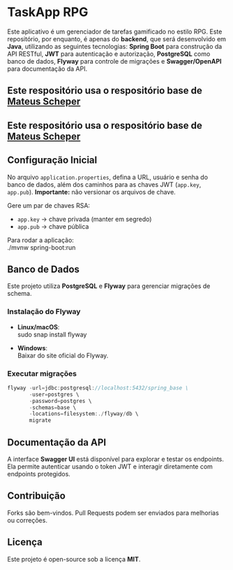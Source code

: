# TaskApp RPG

Este aplicativo é um gerenciador de tarefas gamificado no estilo RPG. Este repositório, por enquanto, é apenas do **backend**, que será desenvolvido em **Java**, utilizando as seguintes tecnologias: **Spring Boot** para construção da API RESTful, **JWT** para autenticação e autorização, **PostgreSQL** como banco de dados, **Flyway** para controle de migrações e **Swagger/OpenAPI** para documentação da API. 

## Este respositório usa o respositório base de [Mateus Scheper](https://github.com/mateusscheper/spring-base)

## Este respositório usa o respositório base de [Mateus Scheper](https://github.com/mateusscheper/spring-base)

## Configuração Inicial
No arquivo `application.properties`, defina a URL, usuário e senha do banco de dados, além dos caminhos para as chaves JWT (`app.key`, `app.pub`). **Importante:** não versionar os arquivos de chave.  

Gere um par de chaves RSA:  
- `app.key` → chave privada (manter em segredo)  
- `app.pub` → chave pública  

Para rodar a aplicação:  
./mvnw spring-boot:run  

## Banco de Dados
Este projeto utiliza **PostgreSQL** e **Flyway** para gerenciar migrações de schema.  

### Instalação do Flyway
- **Linux/macOS**:  
sudo snap install flyway  

- **Windows**:  
Baixar do site oficial do Flyway.  

### Executar migrações
```java
flyway -url=jdbc:postgresql://localhost:5432/spring_base \
       -user=postgres \
       -password=postgres \
       -schemas=base \
       -locations=filesystem:./flyway/db \
       migrate
```

## Documentação da API
A interface **Swagger UI** está disponível para explorar e testar os endpoints. Ela permite autenticar usando o token JWT e interagir diretamente com endpoints protegidos.  

## Contribuição
Forks são bem-vindos. Pull Requests podem ser enviados para melhorias ou correções.  

## Licença
Este projeto é open-source sob a licença **MIT**.
